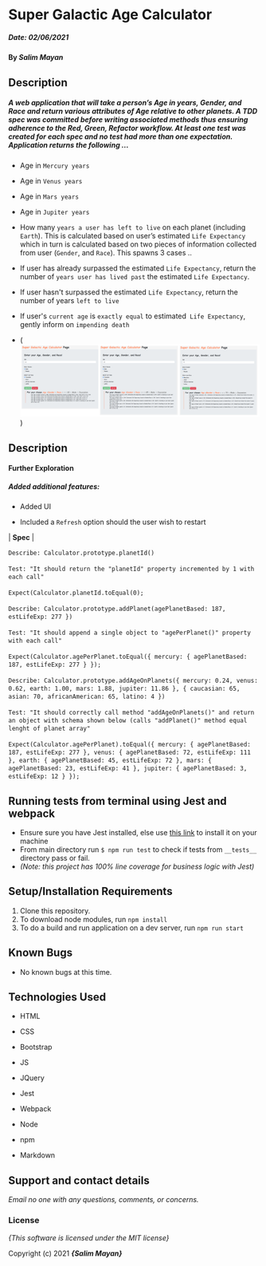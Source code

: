 
# Super Galactic Age Calculator

##### Date: **02/06/2021**

#### By **_Salim Mayan_**

## Description

##### A web application that will take a person’s _Age_ in years, _Gender_, and _Race_ and return various attributes of Age relative to other planets. A TDD spec was committed _before_ writing associated methods thus ensuring adherence to the _Red, Green, Refactor_ workflow.  At least one test was created for each spec and no test had more than one expectation. Application returns the following ...


- Age in `Mercury years`


- Age in `Venus years`


- Age in `Mars years`


- Age in `Jupiter years`


- How many `years a user has left to live` on each planet (including `Earth`). This is calculated based on user’s estimated `Life Expectancy` which in turn is calculated based on two pieces of information collected from user (`Gender`, and `Race`). This spawns 3 cases ..

- If user has already surpassed the estimated `Life Expectancy`, return the number of `years user has lived past` the estimated `Life Expectancy`.

- If user hasn't surpassed the estimated `Life Expectancy`, return the number of years `left to live`

- If user's `current age` is `exactly equal` to estimated` Life Expectancy`, gently inform on `impending death`

- (![An image of UI for 3 different age Selections](./src/assets/images/PrintScreenShots.png))

## Description

#### Further Exploration

##### Added additional features:

- Added UI

- Included a `Refresh` option should the user wish to restart

| **Spec** |

```
Describe: Calculator.prototype.planetId()

Test: "It should return the "planetId" property incremented by 1 with each call"

Expect(Calculator.planetId.toEqual(0);

Describe: Calculator.prototype.addPlanet(agePlanetBased: 187, estLifeExp: 277 })

Test: "It should append a single object to "agePerPlanet()" property with each call"

Expect(Calculator.agePerPlanet.toEqual({ mercury: { agePlanetBased: 187, estLifeExp: 277 } });

Describe: Calculator.prototype.addAgeOnPlanets({ mercury: 0.24, venus: 0.62, earth: 1.00, mars: 1.88, jupiter: 11.86 }, { caucasian: 65, asian: 70, africanAmerican: 65, latino: 4 })

Test: "It should correctly call method "addAgeOnPlanets()" and return an object with schema shown below (calls "addPlanet()" method equal lenght of planet array"

Expect(Calculator.agePerPlanet).toEqual({ mercury: { agePlanetBased: 187, estLifeExp: 277 }, venus: { agePlanetBased: 72, estLifeExp: 111 }, earth: { agePlanetBased: 45, estLifeExp: 72 }, mars: { agePlanetBased: 23, estLifeExp: 41 }, jupiter: { agePlanetBased: 3, estLifeExp: 12 } });

```
## Running tests from terminal using Jest and webpack

-   Ensure sure you have Jest installed, else use  [this link](https://www.learnhowtoprogram.com/intermediate-javascript/test-driven-development-and-environments-with-javascript/setting-up-jest)  to install it on your machine 
-   From main directory run  `$ npm run test`  to check if tests from  `__tests__`  directory pass or fail.
-   _(Note: this project has 100% line coverage for business logic with Jest)_

## Setup/Installation Requirements

1. Clone this repository.
2. To download node modules, run `npm install`
3. To do a build and run application on a dev server, run 	`npm run start`

## Known Bugs


* No known bugs at this time.

## Technologies Used

* HTML

* CSS

* Bootstrap

* JS

* JQuery

* Jest

* Webpack

* Node

* npm
* Markdown


## Support and contact details


_Email no one with any questions, comments, or concerns._


### License


*{This software is licensed under the MIT license}*


Copyright (c) 2021 **_{Salim Mayan}_**